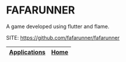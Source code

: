 # FAFARUNNER

 A game developed using flutter and flame.

 SITE: https://github.com/fafarunner/fafarunner

 | [Applications](https://portable-linux-apps.github.io/apps.html) | [Home](https://portable-linux-apps.github.io)
 | --- | --- |
